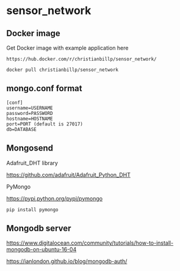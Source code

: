 # sensor_network


## Docker image
Get Docker image with example application here
```
https://hub.docker.com/r/christianbillp/sensor_network/

docker pull christianbillp/sensor_network
```

## mongo.conf format
```
[conf]
username=USERNAME
password=PASSWORD
hostname=HOSTNAME
port=PORT (default is 27017)
db=DATABASE
```

## Mongosend
Adafruit_DHT library

https://github.com/adafruit/Adafruit_Python_DHT

PyMongo

https://pypi.python.org/pypi/pymongo

```
pip install pymongo
```


## Mongodb server
https://www.digitalocean.com/community/tutorials/how-to-install-mongodb-on-ubuntu-16-04

https://ianlondon.github.io/blog/mongodb-auth/
